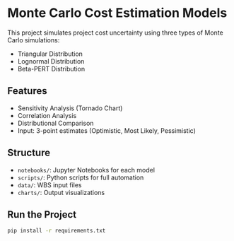 # Monte Carlo Cost Estimation Models

This project simulates project cost uncertainty using three types of Monte Carlo simulations:
- Triangular Distribution
- Lognormal Distribution
- Beta-PERT Distribution

## Features

- Sensitivity Analysis (Tornado Chart)
- Correlation Analysis
- Distributional Comparison
- Input: 3-point estimates (Optimistic, Most Likely, Pessimistic)

## Structure

- `notebooks/`: Jupyter Notebooks for each model
- `scripts/`: Python scripts for full automation
- `data/`: WBS input files
- `charts/`: Output visualizations

## Run the Project

```bash
pip install -r requirements.txt

